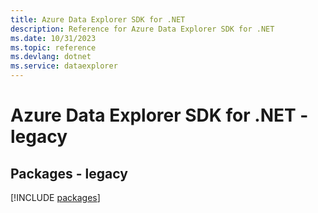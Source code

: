 ```yaml
---
title: Azure Data Explorer SDK for .NET
description: Reference for Azure Data Explorer SDK for .NET
ms.date: 10/31/2023
ms.topic: reference
ms.devlang: dotnet
ms.service: dataexplorer
---
```

# Azure Data Explorer SDK for .NET - legacy
## Packages - legacy
[!INCLUDE [packages](data-explorer-index.md)]